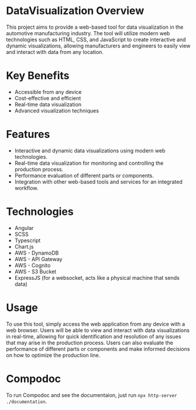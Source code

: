 # DataVisualization Overview

This project aims to provide a web-based tool for data visualization in the automotive manufacturing industry. The tool will utilize modern web technologies such as HTML, CSS, and JavaScript to create interactive and dynamic visualizations, allowing manufacturers and engineers to easily view and interact with data from any location.

# Key Benefits
- Accessible from any device
- Cost-effective and efficient
- Real-time data visualization
- Advanced visualization techniques

# Features
- Interactive and dynamic data visualizations using modern web technologies.
- Real-time data visualization for monitoring and controlling the production process.
- Performance evaluation of different parts or components.
- Integration with other web-based tools and services for an integrated workflow.

# Technologies
- Angular
- SCSS
- Typescript
- Chart.js
- AWS - DynamoDB
- AWS - API Gateway
- AWS - Cognito
- AWS - S3 Bucket
- ExpressJS (for a websocket, acts like a physical machine that sends data)

# Usage
To use this tool, simply access the web application from any device with a web browser. Users will be able to view and interact with data visualizations in real-time, allowing for quick identification and resolution of any issues that may arise in the production process. Users can also evaluate the performance of different parts or components and make informed decisions on how to optimize the production line.

# Compodoc
To run Compodoc and see the documentaion, just run ```npx http-server ./documentation```.
